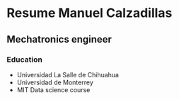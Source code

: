 # Resume Manuel Calzadillas

## Mechatronics engineer

### Education
- Universidad La Salle de Chihuahua
- Universidad de Monterrey
- MIT Data science course
